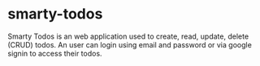# smarty-todos
Smarty Todos is an web application used to create, read, update, delete (CRUD) todos.
An user can login using email and password or via google signin to access their todos.
